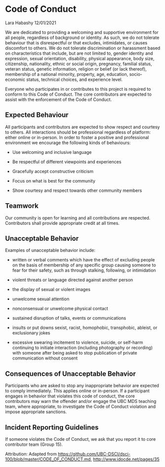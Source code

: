 Code of Conduct
================
Lara Habashy
12/01/2021

We are dedicated to providing a welcoming and supportive environment for
all people, regardless of background or identity. As such, we do not
tolerate behaviour that is disrespectful or that excludes, intimidates,
or causes discomfort to others. We do not tolerate discrimination or
harassment based on characteristics that include, but are not limited
to, gender identity and expression, sexual orientation, disability,
physical appearance, body size, citizenship, nationality, ethnic or
social origin, pregnancy, familial status, veteran status, genetic
information, religion or belief (or lack thereof), membership of a
national minority, property, age, education, socio-economic status,
technical choices, and experience level.

Everyone who participates in or contributes to this project is required
to conform to this Code of Conduct. The core contributors are expected
to assist with the enforcement of the Code of Conduct.

## Expected Behaviour

All participants and contributors are expected to show respect and
courtesy to others. All interactions should be professional regardless
of platform: either online or in-person. In order to foster a positive
and professional environment we encourage the following kinds of
behaviours:

  - Use welcoming and inclusive language

  - Be respectful of different viewpoints and experiences

  - Gracefully accept constructive criticism

  - Focus on what is best for the community

  - Show courtesy and respect towards other community members

## Teamwork

Our community is open for learning and all contributions are respected.
Contributors shall provide appropriate credit at all times.

## Unacceptable Behavior

Examples of unacceptable behavior include:

  - written or verbal comments which have the effect of excluding people
    on the basis of membership of any specific group causing someone to
    fear for their safety, such as through stalking, following, or
    intimidation

  - violent threats or language directed against another person

  - the display of sexual or violent images

  - unwelcome sexual attention

  - nonconsensual or unwelcome physical contact

  - sustained disruption of talks, events or communications

  - insults or put downs sexist, racist, homophobic, transphobic,
    ableist, or exclusionary jokes

  - excessive swearing incitement to violence, suicide, or self-harm
    continuing to initiate interaction (including photography or
    recording) with someone after being asked to stop publication of
    private communication without consent

## Consequences of Unacceptable Behavior

Participants who are asked to stop any inappropriate behavior are
expected to comply immediately. This applies online or in-person. If a
participant engages in behavior that violates this code of conduct, the
core contributors may warn the offender and/or engage the UBC MDS
teaching team, where appropriate, to investigate the Code of Conduct
violation and impose appropriate sanctions.

## Incident Reporting Guidelines

If someone violates the Code of Conduct, we ask that you report it to
core contributor team (Group 15).

Attribution: Adapted from
<https://github.com/UBC-DSCI/dsci-100/blob/master/CODE_OF_CONDUCT.md>,
<http://www.idocde.net/pages/35>
